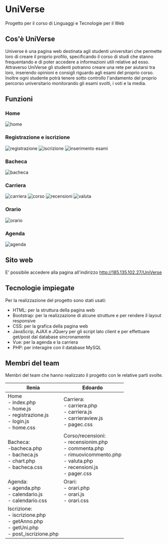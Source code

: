 # UniVerse
Progetto per il corso di Linguaggi e Tecnologie per il Web

## Cos'è UniVerse
Universe è una pagina web destinata agli studenti universitari che permette loro di creare il proprio profilo, specificando il corso di studi che stanno frequentando e di poter accedere a informazioni utili relative ad esso. Attraverso UniVerse gli studenti potranno creare una rete per aiutarsi tra loro, inserendo opinioni e consigli riguardo agli esami del proprio corso. Inoltre ogni studente potrà tenere sotto controllo l'andamento del proprio percorso universitario monitorando gli esami svolti, i voti e la media.

## Funzioni

### Home
![home](https://github.com/Alwaidd/UniVerse/blob/main/images/home.PNG)

### Registrazione e iscrizione
![registrazione](https://github.com/Alwaidd/UniVerse/blob/main/images/registrazione.PNG)
![iscrizione](https://github.com/Alwaidd/UniVerse/blob/main/images/iscrizione.PNG) 
![inserimento esami](https://github.com/Alwaidd/UniVerse/blob/main/images/insesami.PNG) 

### Bacheca
![bacheca](https://github.com/Alwaidd/UniVerse/blob/main/images/bacheca.PNG)

### Carriera
![carriera](https://github.com/Alwaidd/UniVerse/blob/main/images/carriera.PNG)
![corso](https://github.com/Alwaidd/UniVerse/blob/main/images/corso.PNG) 
![recensioni](https://github.com/Alwaidd/UniVerse/blob/main/images/recensioni.PNG) 
![valuta](https://github.com/Alwaidd/UniVerse/blob/main/images/valuta.PNG)

### Orario
![orario](https://github.com/Alwaidd/UniVerse/blob/main/images/orario.PNG)

### Agenda
![agenda](https://github.com/Alwaidd/UniVerse/blob/main/images/agenda.PNG)




## Sito web
E' possibile accedere alla pagina all'indirizzo http://185.135.102.27/UniVerse

## Tecnologie impiegate
Per la realizzazione del progetto sono stati usati:
- HTML: per la struttura della pagina web
- Bootstrap: per la realizzazione di alcune strutture e per rendere il layout responsive
- CSS: per la grafica della pagina web
- JavaScrip, AJAX e JQuery per gli script lato client e per effettuare get/post dal database sincronamente
- Vue: per la agenda e la carriera
- PHP: per interagire con il database MySQL

## Membri del team 
Membri del team che hanno realizzato il progetto con le relative parti svolte.

| Ilenia   | Edoardo |
| -------- | ----------- |
| Home<br>- index.php<br>- home.js<br>- registrazione.js<br>- login.js<br>- home.css | Carriera:<br>- carriera.php<br>- carriera.js<br>- carrieraview.js<br>- pagec.css  |
| Bacheca:<br>-bacheca.php<br>- bacheca.js<br>- chart.php<br>- bacheca.css | Corso/recensioni:<br>- recensionim.php<br>- commenta.php<br>- rimuovicommento.php<br>- valuta.php<br>- recensioni.js<br>- pager.css  |
| Agenda:<br>- agenda.php<br>- calendario.js<br>- calendario.css |  Orari:<br>- orari.php<br>- orari.js<br>- orari.css  |
| Iscrizione:<br>- iscrizione.php<br>- getAnno.php<br>- getUni.php<br>- post_iscrizione.php | |
